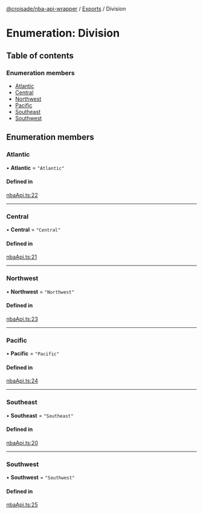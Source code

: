 [@croisade/nba-api-wrapper](../README.md) / [Exports](../modules.md) / Division

# Enumeration: Division

## Table of contents

### Enumeration members

- [Atlantic](Division.md#atlantic)
- [Central](Division.md#central)
- [Northwest](Division.md#northwest)
- [Pacific](Division.md#pacific)
- [Southeast](Division.md#southeast)
- [Southwest](Division.md#southwest)

## Enumeration members

### Atlantic

• **Atlantic** = `"Atlantic"`

#### Defined in

[nbaApi.ts:22](https://github.com/Croisade/nba-api/blob/d0280ab/src/nbaApi.ts#L22)

___

### Central

• **Central** = `"Central"`

#### Defined in

[nbaApi.ts:21](https://github.com/Croisade/nba-api/blob/d0280ab/src/nbaApi.ts#L21)

___

### Northwest

• **Northwest** = `"Northwest"`

#### Defined in

[nbaApi.ts:23](https://github.com/Croisade/nba-api/blob/d0280ab/src/nbaApi.ts#L23)

___

### Pacific

• **Pacific** = `"Pacific"`

#### Defined in

[nbaApi.ts:24](https://github.com/Croisade/nba-api/blob/d0280ab/src/nbaApi.ts#L24)

___

### Southeast

• **Southeast** = `"Southeast"`

#### Defined in

[nbaApi.ts:20](https://github.com/Croisade/nba-api/blob/d0280ab/src/nbaApi.ts#L20)

___

### Southwest

• **Southwest** = `"Southwest"`

#### Defined in

[nbaApi.ts:25](https://github.com/Croisade/nba-api/blob/d0280ab/src/nbaApi.ts#L25)
